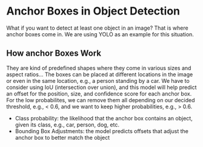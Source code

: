 # Anchor Boxes in Object Detection 

What if you want to detect at least one object in an image? That is where anchor boxes come in. We are using YOLO as an example for this situation. 

## How anchor Boxes Work

They are kind of predefined shapes where they come in various sizes and aspect ratios... The boxes can be placed at different locations in the image or even in the same location, e.g., a person standing by a car. We have to consider using IoU (intersection over union), and this model will help predict an offset for the position, size, and confidence score for each anchor box. For the low probabilites, we can remove them all depending on our decided threshold, e.g., < 0.6, and we want to keep higher probabilities, e.g., > 0.6. 
* Class probability: the likelihood that the anchor box contains an object, given its class, e.g., car, person, dog, etc.
* Bounding Box Adjustments: the model predicts offsets that adjust the anchor box to better match the object
